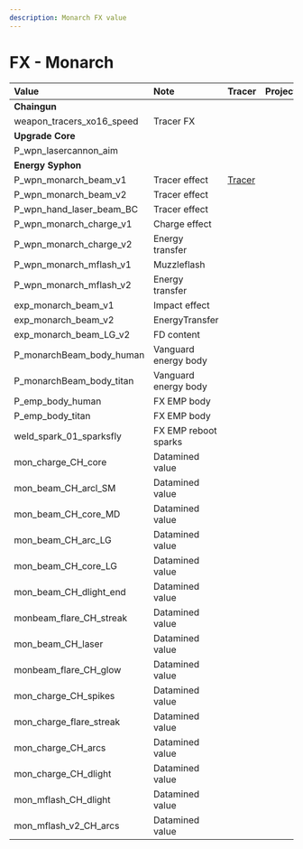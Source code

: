 ```yaml
---
description: Monarch FX value
---
```


# FX - Monarch

| Value | Note | Tracer | Projectile | Muzzleflash |
| :--- | :--- | :--- | :--- | :--- |
| **Chaingun** |  |  |  |  |
| weapon\_tracers\_xo16\_speed | Tracer FX |  |  |  |
| **Upgrade Core** |  |  |  |  |
| P\_wpn\_lasercannon\_aim |  |  |  |  |
| **Energy Syphon** |  |  |  |  |
| P\_wpn\_monarch\_beam\_v1 | Tracer effect | [Tracer](https://gfycat.com/hairyanimatedeidolonhelvum) |  |  |
| P\_wpn\_monarch\_beam\_v2 | Tracer effect |  |  |  |
| P\_wpn\_hand\_laser\_beam\_BC | Tracer effect |  |  |  |
| P\_wpn\_monarch\_charge\_v1 | Charge effect |  |  |  |
| P\_wpn\_monarch\_charge\_v2 | Energy transfer |  |  |  |
| P\_wpn\_monarch\_mflash\_v1 | Muzzleflash |  |  |  |
| P\_wpn\_monarch\_mflash\_v2 | Energy transfer |  |  |  |
| exp\_monarch\_beam\_v1 | Impact effect |  |  |  |
| exp\_monarch\_beam\_v2 | EnergyTransfer |  |  |  |
| exp\_monarch\_beam\_LG\_v2 | FD content |  |  |  |
| P\_monarchBeam\_body\_human | Vanguard energy body |  |  |  |
| P\_monarchBeam\_body\_titan | Vanguard energy body |  |  |  |
| P\_emp\_body\_human | FX EMP body |  |  |  |
| P\_emp\_body\_titan | FX EMP body |  |  |  |
| weld\_spark\_01\_sparksfly | FX EMP reboot sparks |  |  |  |
| mon\_charge\_CH\_core | Datamined value |  |  |  |
| mon\_beam\_CH\_arcl\_SM | Datamined value |  |  |  |
| mon\_beam\_CH\_core\_MD | Datamined value |  |  |  |
| mon\_beam\_CH\_arc\_LG | Datamined value |  |  |  |
| mon\_beam\_CH\_core\_LG | Datamined value |  |  |  |
| mon\_beam\_CH\_dlight\_end | Datamined value |  |  |  |
| monbeam\_flare\_CH\_streak | Datamined value |  |  |  |
| mon\_beam\_CH\_laser | Datamined value |  |  |  |
| monbeam\_flare\_CH\_glow | Datamined value |  |  |  |
| mon\_charge\_CH\_spikes | Datamined value |  |  |  |
| mon\_charge\_flare\_streak | Datamined value |  |  |  |
| mon\_charge\_CH\_arcs | Datamined value |  |  |  |
| mon\_charge\_CH\_dlight | Datamined value |  |  |  |
| mon\_mflash\_CH\_dlight | Datamined value |  |  |  |
| mon\_mflash\_v2\_CH\_arcs | Datamined value |  |  |  |

